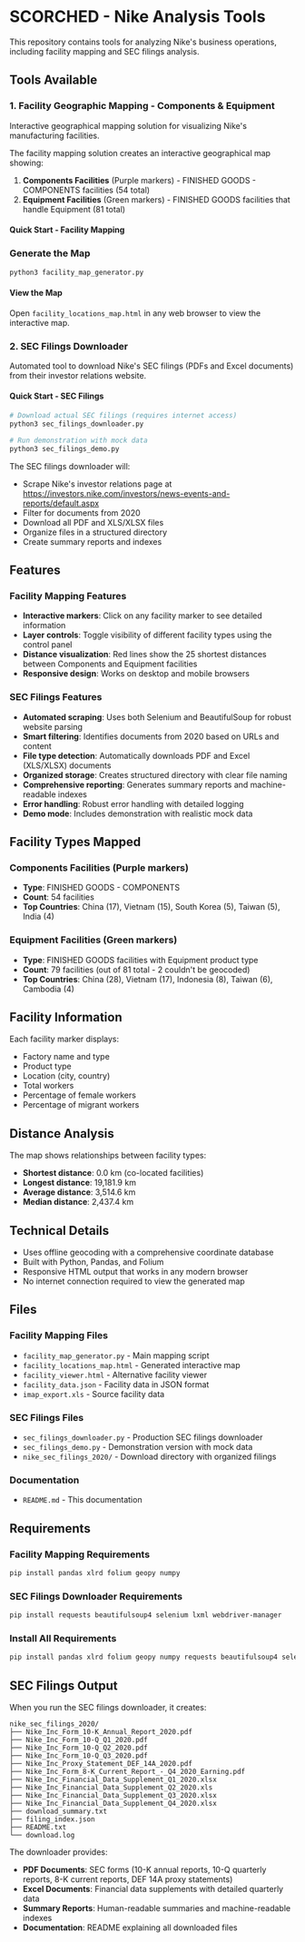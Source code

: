 # SCORCHED - Nike Analysis Tools

This repository contains tools for analyzing Nike's business operations, including facility mapping and SEC filings analysis.

## Tools Available

### 1. Facility Geographic Mapping - Components & Equipment

Interactive geographical mapping solution for visualizing Nike's manufacturing facilities.

The facility mapping solution creates an interactive geographical map showing:

1. **Components Facilities** (Purple markers) - FINISHED GOODS - COMPONENTS facilities (54 total)
2. **Equipment Facilities** (Green markers) - FINISHED GOODS facilities that handle Equipment (81 total)

#### Quick Start - Facility Mapping

### Generate the Map

```bash
python3 facility_map_generator.py
```

#### View the Map

Open `facility_locations_map.html` in any web browser to view the interactive map.

### 2. SEC Filings Downloader

Automated tool to download Nike's SEC filings (PDFs and Excel documents) from their investor relations website.

#### Quick Start - SEC Filings

```bash
# Download actual SEC filings (requires internet access)
python3 sec_filings_downloader.py

# Run demonstration with mock data
python3 sec_filings_demo.py
```

The SEC filings downloader will:
- Scrape Nike's investor relations page at https://investors.nike.com/investors/news-events-and-reports/default.aspx
- Filter for documents from 2020
- Download all PDF and XLS/XLSX files
- Organize files in a structured directory
- Create summary reports and indexes

## Features

### Facility Mapping Features

- **Interactive markers**: Click on any facility marker to see detailed information
- **Layer controls**: Toggle visibility of different facility types using the control panel
- **Distance visualization**: Red lines show the 25 shortest distances between Components and Equipment facilities
- **Responsive design**: Works on desktop and mobile browsers

### SEC Filings Features

- **Automated scraping**: Uses both Selenium and BeautifulSoup for robust website parsing
- **Smart filtering**: Identifies documents from 2020 based on URLs and content
- **File type detection**: Automatically downloads PDF and Excel (XLS/XLSX) documents
- **Organized storage**: Creates structured directory with clear file naming
- **Comprehensive reporting**: Generates summary reports and machine-readable indexes
- **Error handling**: Robust error handling with detailed logging
- **Demo mode**: Includes demonstration with realistic mock data

## Facility Types Mapped

### Components Facilities (Purple markers)
- **Type**: FINISHED GOODS - COMPONENTS
- **Count**: 54 facilities
- **Top Countries**: China (17), Vietnam (15), South Korea (5), Taiwan (5), India (4)

### Equipment Facilities (Green markers)  
- **Type**: FINISHED GOODS facilities with Equipment product type
- **Count**: 79 facilities (out of 81 total - 2 couldn't be geocoded)
- **Top Countries**: China (28), Vietnam (17), Indonesia (8), Taiwan (6), Cambodia (4)

## Facility Information

Each facility marker displays:
- Factory name and type
- Product type
- Location (city, country)
- Total workers
- Percentage of female workers
- Percentage of migrant workers

## Distance Analysis

The map shows relationships between facility types:
- **Shortest distance**: 0.0 km (co-located facilities)
- **Longest distance**: 19,181.9 km
- **Average distance**: 3,514.6 km
- **Median distance**: 2,437.4 km

## Technical Details

- Uses offline geocoding with a comprehensive coordinate database
- Built with Python, Pandas, and Folium
- Responsive HTML output that works in any modern browser
- No internet connection required to view the generated map

## Files

### Facility Mapping Files
- `facility_map_generator.py` - Main mapping script
- `facility_locations_map.html` - Generated interactive map
- `facility_viewer.html` - Alternative facility viewer
- `facility_data.json` - Facility data in JSON format
- `imap_export.xls` - Source facility data

### SEC Filings Files
- `sec_filings_downloader.py` - Production SEC filings downloader
- `sec_filings_demo.py` - Demonstration version with mock data
- `nike_sec_filings_2020/` - Download directory with organized filings

### Documentation
- `README.md` - This documentation

## Requirements

### Facility Mapping Requirements
```bash
pip install pandas xlrd folium geopy numpy
```

### SEC Filings Downloader Requirements
```bash
pip install requests beautifulsoup4 selenium lxml webdriver-manager
```

### Install All Requirements
```bash
pip install pandas xlrd folium geopy numpy requests beautifulsoup4 selenium lxml webdriver-manager
```

## SEC Filings Output

When you run the SEC filings downloader, it creates:

```
nike_sec_filings_2020/
├── Nike_Inc_Form_10-K_Annual_Report_2020.pdf
├── Nike_Inc_Form_10-Q_Q1_2020.pdf
├── Nike_Inc_Form_10-Q_Q2_2020.pdf
├── Nike_Inc_Form_10-Q_Q3_2020.pdf
├── Nike_Inc_Proxy_Statement_DEF_14A_2020.pdf
├── Nike_Inc_Form_8-K_Current_Report_-_Q4_2020_Earning.pdf
├── Nike_Inc_Financial_Data_Supplement_Q1_2020.xlsx
├── Nike_Inc_Financial_Data_Supplement_Q2_2020.xls
├── Nike_Inc_Financial_Data_Supplement_Q3_2020.xlsx
├── Nike_Inc_Financial_Data_Supplement_Q4_2020.xlsx
├── download_summary.txt
├── filing_index.json
├── README.txt
└── download.log
```

The downloader provides:
- **PDF Documents**: SEC forms (10-K annual reports, 10-Q quarterly reports, 8-K current reports, DEF 14A proxy statements)
- **Excel Documents**: Financial data supplements with detailed quarterly data
- **Summary Reports**: Human-readable summaries and machine-readable indexes
- **Documentation**: README explaining all downloaded files
